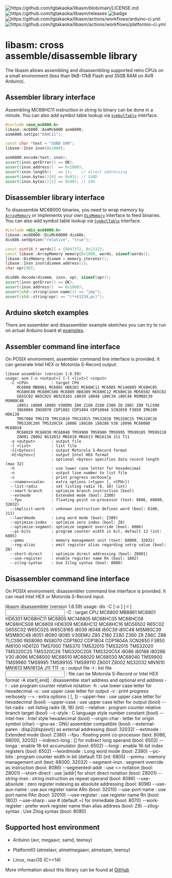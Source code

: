 ![<https://github.com/tgtakaoka/libasm/blob/main/LICENSE.md>](https://img.shields.io/badge/License-Apache%202.0-blue.svg)
![<https://github.com/tgtakaoka/libasm/releases>](https://img.shields.io/github/v/release/tgtakaoka/libasm.svg?maxAge=3600)
![badge](https://github.com/tgtakaoka/libasm/actions/workflows/ccpp.yml/badge.svg)
![<https://github.com/tgtakaoka/libasm/actions/workflows/arduino-ci.yml>](https://github.com/tgtakaoka/libasm/actions/workflows/arduino-ci.yml/badge.svg)
![<https://github.com/tgtakaoka/libasm/actions/workflows/platformio-ci.yml>](https://github.com/tgtakaoka/libasm/actions/workflows/platformio-ci.yml/badge.svg)

# libasm: cross assemble/disassemble library

The libasm allows assembling and disassembling supported retro CPUs on
a small environment (less than 9kB-17kB Flash and 350B RAM on AVR
Arduino).

## Assembler library interface

Assembling MC68HC11 instruction in string to binary can be done in a
minute. You can also add symbol table lookup via
[`SymbolTable`](https://github.com/tgtakaoka/libasm/blob/main/src/symbol_table.h)
interface.

``` C++
#include <asm_mc6800.h>
libasm::mc6800::AsmMc6800 asm6800;
asm6800.setCpu("68HC11");

const char *text = "SUBD $90";
libasm::Insn insn{0x1000};

asm6800.encode(text, insn);
assert(insn.getError() == OK);
assert(insn.address()  == 0x1000);
assert(insn.length()   == 2);    // direct addressing
assert(insn.bytes()[0] == 0x93); // SUBD
assert(insn.bytes()[1] == 0x90); // $90
```

## Disassembler library interface

To disassemble MC68000 binaries, you need to wrap memory by
[`ArrayMemory`](https://github.com/tgtakaoka/libasm/blob/main/src/array_memory.h)
or implements your own
[`DisMemory`](https://github.com/tgtakaoka/libasm/blob/main/src/dis_memory.h)
interface to feed binaries. You can also add symbol table lookup via
[`SymbolTable`](https://github.com/tgtakaoka/libasm/blob/main/src/symbol_table.h)
interface.

``` C++
#include <dis_mc68000.h>
libasm::mc68000::DisMc68000 dis68k;
dis68k.setOption("relative", "true");

const uint16_t words[] = {0047372, 0x1232};
const libasm::ArrayMemory memory{0x1000, words, sizeof(words)};
libasm::DisMemory dismem = memory.iterator();
libasm::Insn insn{dismem.address()};
char opr[80];

dis68k.decode(dismem, insn, opr, sizeof(opr));
assert(insn.getError() == OK);
assert(insn.address()  == 0x1000);
assert(std::string(insn.name()) == "jmp");
assert(std::string(opr) == "(*+$1234,pc)");
```

## Arduino sketch examples

There are assembler and disassembler example sketches you can try to
run on actual Arduino board at
[examples](https://github.com/tgtakaoka/libasm/tree/devel/examples).

## Assembler command line interface

On POSIX environment, assembler command line interface is provided.
It can generate Intel HEX or Motorola S-Record output.

    libasm assembler (version 1.6.59)
    usage: asm [-o <output>] [-l <list>] <input>
      -C <CPU>          : target CPU
         MC6800 MB8861 MC6801 HD6301 MC68HC11 MC6805 MC146805 MC68HC05
         MC68HC08 MC68HCS08 MC6809 HD6309 MC68HC12 MC68HC16 MOS6502 R65C02
         G65SC02 W65C02S W65C816S i8039 i8048 i80C39 i80C48 MSM80C39 MSM80C48
         i8051 i8080 i8085 V30EMU Z80 Z180 Z280 Z380 Z8 Z86C Z88 TLCS90
         INS8060 INS8070 CDP1802 CDP1804 CDP1804A SCN2650 F3850 IM6100 HD6120
         TMS7000 TMS370 TMS32010 TMS32015 TMS32020 TMS320C25 TMS320C26
         TMS320C20X TMS320C5X i8086 i80186 i80286 V30 i8096 MC68000 MC68010
         MC68020 MC68030 MC68040 TMS9900 TMS9980 TMS9995 TMS99105 TMS99110
         Z8001 Z8002 NS32032 MN1610 MN1613 MN1613A J11 T11
      -o <output>       : output file
      -l <list>         : list file
      -S[<bytes>]       : output Motorola S-Record format
      -H[<bytes>]       : output Intel HEX format
                        : optional <bytes> specifies data record length (max 32)
      -h                : use lower case letter for hexadecimal
      -n                : output line number to list file
      -v                : print progress verbosely
      --<name>=<vale>   : extra options (<type> [, <CPU>])
      --list-radix      : set listing radix (8, 16) (int)
      --smart-branch    : optimize branch instruction (bool)
      --extmode         : Extended mode (bool: Z380)
      --fpu             : floating point co-processor (text: 8086, 68000, 32032)
      --implicit-word   : unknown instruction defines word (bool: 6100, J11)
      --lwordmode       : Long word mode (bool: Z380)
      --optimize-index  : optimize zero index (bool: Z8)
      --optimize-segment: optimize segment override (bool: 8086)
      --pc-bits         : program counter width in bit, default 13 (int: 6805)
      --pmmu            : memory management unit (text: 68000, 32032)
      --reg-alias       : emit register alias regarding setrp value (bool: Z8)
      --short-direct    : optimize direct addressing (bool: Z8001)
      --use-register    : enable register name Rn (bool: 1802)
      --zilog-syntax    : Use Zilog syntax (bool: 8080)

## Disassembler command line interface

On POSIX environment, disassembler command line interface is provided.
It can read Intel HEX or Motorola S-Record input.

libasm disassembler (version 1.6.59)
usage: dis -C <CPU> [-o <output>] [-l <list>] <input>
  -C <CPU>         : target CPU
     MC6800 MB8861 MC6801 HD6301 MC68HC11 MC6805 MC146805 MC68HC05
     MC68HC08 MC68HCS08 MC6809 HD6309 MC68HC12 MC68HC16 MOS6502 R65C02
     G65SC02 W65C02S W65C816S i8039 i8048 i80C39 i80C48 MSM80C39 MSM80C48
     i8051 i8080 i8085 V30EMU Z80 Z180 Z280 Z380 Z8 Z86C Z88 TLCS90
     INS8060 INS8070 CDP1802 CDP1804 CDP1804A SCN2650 F3850 IM6100 HD6120
     TMS7000 TMS370 TMS32010 TMS32015 TMS32020 TMS320C25 TMS320C26
     TMS320C20X TMS320C5X i8086 i80186 i80286 V30 i8096 MC68000 MC68010
     MC68020 MC68030 MC68040 TMS9900 TMS9980 TMS9995 TMS99105 TMS99110
     Z8001 Z8002 NS32032 MN1610 MN1613 MN1613A J11 T11
  -o <output>      : output file
  -l <list>        : list file
  <input>          : file can be Motorola S-Record or Intel HEX format
  -A start[,end]   : disassemble start address and optional end address
  -r               : use program counter relative notation
  -h               : use lower case letter for hexadecimal
  -u               : use upper case letter for output
  -v               : print progress verbosely
  --<name>=<vale>  : extra options (<type> [, <CPU>])
  --upper-hex      : use upper case letter for hexadecimal (bool)
  --upper-case     : use upper case letter for output (bool)
  --list-radix     : set listing radix (8, 16) (int)
  --relative       : program counter relative branch target (bool)
  --c-style        : C language style number constant (bool)
  --intel-hex      : Intel style hexadecimal (bool)
  --origin-char    : letter for origin symbol (char)
  --gnu-as         : GNU assembler compatible (bool)
  --external-paren : disp2(disp(ext)) as external addressing (bool: 32032)
  --extmode        : Extended mode (bool: Z380)
  --fpu            : floating point co-processor (text: 8086, 68000, 32032)
  --indirect-long  : [] for indirect long operand (bool: 6502)
  --longa          : enable 16-bit accumulator (bool: 6502)
  --longi          : enable 16-bit index registers (bool: 6502)
  --lwordmode      : Long word mode (bool: Z380)
  --pc-bits        : program counter width in bit (default 13) (int: 6805)
  --pmmu           : memory management unit (text: 68000, 32032)
  --segment-insn   : segment override as instruction (bool: 8086)
  --segmented-addr : use <<segment>> notation (bool: Z8001)
  --short-direct   : use |addr| for short direct notation (bool: Z8001)
  --string-insn    : string instruction as repeat operand (bool: 8086)
  --use-absolute   : zero register indexing as absolute addressing (bool: 8096)
  --use-aux-name   : use aux register name ARn (bool: 32010)
  --use-port-name  : use port name PAn (bool: 32010)
  --use-register   : use register name Rn (bool: 1802)
  --use-sharp      : use # (default =) for immediate (bool: 8070)
  --work-register  : prefer work register name than alias address (bool: Z8)
  --zilog-syntax   : Use Zilog syntax (bool: 8080)

## Supported host environment

  - Arduino (avr, megaavr, samd, teensy)

  - PlatformIO (atmelavr, atmelmegaavr, atmelsam, teensy)

  - Linux, macOS (C++14)

<div class="note">

More information about this library can be found at
[GitHub](https://github.com/tgtakaoka/libasm)

</div>
